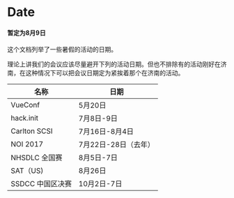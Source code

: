 # Date

#### 暂定为8月9日

这个文档列举了一些暑假的活动的日期。

理论上讲我们的会议应该尽量避开下列的活动日期。但也不排除有的活动刚好在济南，在这种情况下可以把会议日期定为紧挨着那个在济南的活动。

名称 | 日期
--- | ---
VueConf | 5月20日
hack.init | 7月8日-9日
Carlton SCSI | 7月16日-8月4日
NOI 2017 | 7月22日-28日（去年）
NHSDLC 全国赛 | 8月5日-7日
SAT（US) | 8月26日
SSDCC 中国区决赛 | 10月2日-7日
